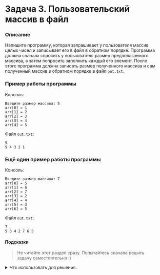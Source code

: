 # Задача 3. Пользовательский массив в файл

### Описание
Напишите программу, которая запрашивает у пользователя массив целых чисел и записывает его в файл в обратном порядке.
Программа должна сначала спросить у пользователя размер предполагаемого массива, а затем попросить заполнить каждый его элемент.
После этого программа должна записать размер полученного массива и сам полученный массив в обратном порядке в файл `out.txt`.

### Пример работы программы
Консоль:
```
Введите размер массива: 5
arr[0] = 1
arr[1] = 2
arr[2] = 3
arr[3] = 4
arr[4] = 5
```
Файл `out.txt`:
```
5
5 4 3 2 1
```
### Ещё один пример работы программы
Консоль:
```
Введите размер массива: 7
arr[0] = 5
arr[1] = 6
arr[2] = 7
arr[3] = 2
arr[4] = 4
arr[5] = 3
arr[6] = 5
```
Файл `out.txt`:
```
7
5 3 4 2 7 6 5
```
#### Подсказки

> Не читайте этот раздел сразу. Попытайтесь сначала решить задачу самостоятельно :)

<details>

<summary>Что использовать для решения.</summary>

Для работы с файлом в режиме записи используйте тип `std::ofstream`.

Так как размер массива заранее неизвестен, вам нужно использовать динамический массив (`int*`, `new int[]`).

Размер динамического массива — это первое число, введённое пользователем.

Для запроса и считывания всего массива используйте цикл `for`.

Для ввода с консоли используйте `std::cin`.

Не забудьте закрыть файл после использования.

Не забудьте очистить память, выделенную под динамический массив.

</details>
